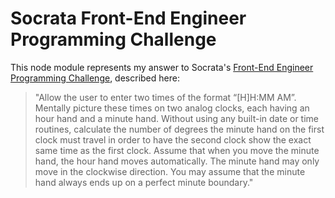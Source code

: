 Socrata Front-End Engineer Programming Challenge
================================================

This node module represents my answer to Socrata's [Front-End Engineer
Programming
Challenge](http://www.socrata.com/career/front-end-software-engineer/),
described here:
<blockquote>
"Allow the user to enter two times of the format “[H]H:MM AM”. Mentally picture
these times on two analog clocks, each having an hour hand and a minute hand.
Without using any built-in date or time routines, calculate the number of
degrees the minute hand on the first clock must travel in order to have the
second clock show the exact same time as the first clock. Assume that when you
move the minute hand, the hour hand moves automatically. The minute hand may
only move in the clockwise direction. You may assume that the minute hand
always ends up on a perfect minute boundary."
</blockquote>
